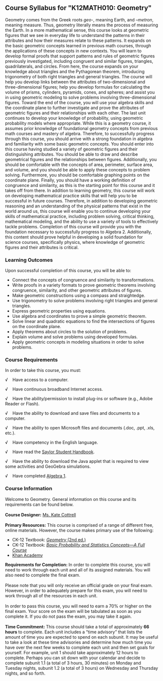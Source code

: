 Course Syllabus for "K12MATH010: Geometry"
------------------------------------------

Geometry comes from the Greek roots *geo*-, meaning Earth, and
–*metron*, meaning measure. Thus, geometry literally means the process
of measuring the Earth. In a more mathematical sense, this course looks
at geometric figures that we see in everyday life to understand the
patterns in their attributes and how their measures relate to these
patterns. It expands on the basic geometric concepts learned in previous
math courses, through the applications of these concepts in new
contexts. You will learn to develop formal proofs that support patterns
and rules of geometric figures previously investigated, including
congruent and similar figures, triangles, quadrilaterals, and circles.
From here, the course expands on your knowledge about triangles and the
Pythagorean theorem, introducing trigonometry of both right triangles
and general triangles. The course will help you develop links between
the attributes of two-dimensional and three-dimensional figures; help
you develop formulas for calculating the volume of prisms, cylinders,
pyramids, cones, and spheres; and assist you in using geometric modeling
to solve problems involving three-dimensional figures. Toward the end of
the course, you will use your algebra skills and the coordinate plane to
further investigate and prove the attributes of geometric figures and
their relationships with each other. The last unit continues to develop
your knowledge of probability, using geometric probability models where
appropriate. While this is a geometry course, it assumes prior knowledge
of foundational geometry concepts from previous math courses and mastery
of algebra. Therefore, to successfully progress through this course, you
should arrive with a strong foundation in algebra and familiarity with
some basic geometric concepts. You should enter into this course having
studied a variety of geometric figures and their distinguishing
attributes. You should be able to draw and describe geometrical figures
and the relationships between figures. Additionally, you should be
comfortable with the concepts of area, perimeter, surface area, and
volume, and you should be able to apply these concepts to problem
solving. Furthermore, you should be comfortable graphing points on the
coordinate plane. Finally, you should have a working definition of
congruence and similarity, as this is the starting point for this course
and it takes off from there. In addition to learning geometry, this
course will work on developing mathematical practice skills that will
help you to be successful in future courses. Therefore, in addition to
developing geometric reasoning and an understanding of the physical
patterns that exist in the world around us, this course will enable you
to continue developing your skills of mathematical practice, including
problem solving, critical thinking, mathematical modeling, and the
ability to use a variety of tools to effectively tackle problems.
Completion of this course will provide you with the foundation necessary
to successfully progress to Algebra 2. Additionally, this content should
prove helpful in developing a solid foundation for science courses,
specifically physics, where knowledge of geometric figures and their
attributes is critical.

### Learning Outcomes

Upon successful completion of this course, you will be able to:  

-   Connect the concepts of congruence and similarity to
    transformations.
-   Write proofs in a variety formats to prove geometric theorems
    involving congruence, similarity, and other geometric attributes of
    figures.
-   Make geometric constructions using a compass and straightedge.
-   Use trigonometry to solve problems involving right triangles and
    general triangles.
-   Express geometric properties using equations.
-   Use algebra and coordinates to prove a simple geometric theorem.
-   Solve linear and quadratic equations to find the intersections of
    figures on the coordinate plane.
-   Apply theorems about circles to the solution of problems.
-   Explain volume and solve problems using developed formulas.
-   Apply geometric concepts in modeling situations in order to solve
    problems.

### Course Requirements

In order to take this course, you must:  
  
 √    Have access to a computer.  
  
 √    Have continuous broadband Internet access.  
  
 √    Have the ability/permission to install plug-ins or software (e.g.,
Adobe Reader or Flash).  
  
 √    Have the ability to download and save files and documents to a
computer.  
  
 √    Have the ability to open Microsoft files and documents (.doc,
.ppt, .xls, etc.).  
  
 √    Have competency in the English language.  
  
 √    Have read the [Saylor Student
Handbook](http://www.saylor.org/site/wp-content/uploads/2012/05/Saylor-StudentHandbook.pdf).  
  
 √    Have the ability to download the Java applet that is required to
view some activities and GeoGebra simulations.  
  
 √    Have completed [Algebra
1](http://www.saylor.org/courses/k12math-algi/).

### Course Information

Welcome to Geometry. General information on this course and its
requirements can be found below.  
    
 **Course Designer:** [Ms. Kate
Cottrell](http://www.saylor.org/faculty-a-g/#MsKateCottrell)  
    
 **Primary Resources:** This course is comprised of a range of different
free, online materials. However, the course makes primary use of the
following:  

-   CK-12 Textbook: [*Geometry* (2nd
    ed.)](http://www.ck12.org/book/Geometry---Second-Edition/)
-   CK-12 Textbook: *[Basic Probability and Statistics Concepts—A Full
    Course](http://www.ck12.org/book/CK-12-Basic-Probability-and-Statistics-Concepts---A-Full-Course/r11/)*
-   [Khan Academy](https://www.khanacademy.org)

**Requirements for Completion:** In order to complete this course, you
will need to work through each unit and all of its assigned materials.
You will also need to complete the final exam.  
    
 Please note that you will only receive an official grade on your final
exam. However, in order to adequately prepare for this exam, you will
need to work through all of the resources in each unit.  
    
 In order to pass this course, you will need to earn a 70% or higher on
the final exam. Your score on the exam will be tabulated as soon as you
complete it. If you do not pass the exam, you may take it again.  
    
 **Time Commitment:** This course should take a total of approximately
**66 hours** to complete. Each unit includes a “time advisory” that
lists the amount of time you are expected to spend on each subunit. It
may be useful to take a look at these time advisories and determine how
much time you have over the next few weeks to complete each unit and
then set goals for yourself. For example, unit 1 should take
approximately 12 hours to complete. Perhaps you can sit down with your
calendar and decide to complete subunit 1.1 (a total of 3 hours, 30
minutes) on Monday and Tuesday nights, subunit 1.2 (a total of 3 hours)
on Wednesday and Thursday nights, and so forth.  
    

